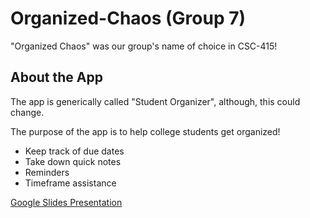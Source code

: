 # Organized-Chaos (Group 7)
"Organized Chaos" was our group's name of choice in CSC-415!

## About the App
The app is generically called "Student Organizer", although, this could change.

The purpose of the app is to help college students get organized!
* Keep track of due dates
* Take down quick notes
* Reminders
* Timeframe assistance

<a target="_blank" href="https://docs.google.com/presentation/d/1ivWINfGVJydoE27WeyD6ET6RGO1jhuEke1EHKr-Mdkc/edit?usp=sharing">Google Slides Presentation</a>
